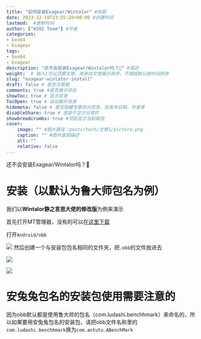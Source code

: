 ```yaml
---
title: "如何安装Exagear/Wintalor" #标题
date: 2023-12-10T23:55:28+08:00 #创建时间
lastmod:  #更新时间
author: ["H2O2 Team"] #作者
categories: 
- box64
- Exagear
tags: 
- box64
- Exagear
description: "还不会安装Exagear/Wintalor吗？🤔" #描述
weight:  # 输入1可以顶置文章，用来给文章展示排序，不填就默认按时间排序
slug: "exagear-winlator-install"
draft: false # 是否为草稿
comments: true #是否展示评论
showToc: true # 显示目录
TocOpen: true # 自动展开目录
hidemeta: false # 是否隐藏文章的元信息，如发布日期、作者等
disableShare: true # 底部不显示分享栏
showbreadcrumbs: true #顶部显示当前路径
cover:
    image: "" #图片路径：posts/tech/文章1/picture.png
    caption: "" #图片底部描述
    alt: ""
    relative: false
---
```


还不会安装Exagear/Wintalor吗？🤔
<!--more-->

# 安装（以默认为鲁大师包名为例）

我们以**Wintalor静之言思大佬的修改版**为例来演示

首先打开MT管理器，没有的可以在[这里下载](https://www.coolapk.com/apk/bin.mt.plus)

打开`Android/obb`

![](https://jsproxy.vofficial.cc/gh/H2O2-Team/imgs/exagear-winlator-install-1.webp)
然后创建一个与安装包包名相同的文件夹，把`.obb`的文件放进去

![](https://jsproxy.vofficial.cc/gh/H2O2-Team/imgs/exagear-winlator-install-2.webp)

![](https://jsproxy.vofficial.cc/gh/H2O2-Team/imgs/exagear-winlator-install-3.webp)
# 安兔兔包名的安装包使用需要注意的

因为obb默认都是使用鲁大师的包名（com.ludashi.benchhmark）来命名的，所以如果要用安兔兔包名的安装包，请把obb文件名称里的`com.ludashi.benchhmark`换为`com.antutu.ABenchMark`
